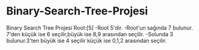 # Binary-Search-Tree-Projesi
Binary Search Tree Projesi
Root:[5]
-Root 5'dir. 
-Root'un sağında 7 bulunur. 7'den küçük ise 6 seçilir,büyük ise 8,9 arasından seçilir.
-Solunda 3 bulunur.3'ten büyük ise 4 seçilir küçük ise 0,1,2 arasından seçilir.
